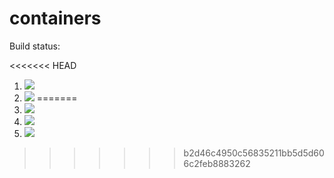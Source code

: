 # containers

Build status:

<<<<<<< HEAD
1. [![](https://github.com/JustinEsters/contiainers_justin/workflows/tests-fibonacci/badge.svg)](https://github.com/JustinEsters/contiainers_justin/actions?query=workflow%3Atests-fibonacci)
1. [![](https://github.com/JustinEsters/contiainers_justin/workflows/tests-range/badge.svg)](https://github.com/JustinEsters/contiainers_justin/actions?query=workflow%3Atests-range)
=======
1. [![](https://github.com/JustinEsters/contiainers_justin/workflows/tests-fibonacci/badge.svg)](https://github.com/JustinEsters/contiainers_justin/actions?query=workflow%3Atests-fibonacci)
1. [![](https://github.com/JustinEsters/contiainers_justin/workflows/tests-range/badge.svg)](https://github.com/JustinEsters/contiainers_justin/actions?query=workflow%3Atests-range)
1. [![](https://github.com/JustinEsters/contiainers_justine/unicode/workflows/tests-unicode/badge.svg)](https://github.com/JustinEsters/contiainers_justin/unicode/actions?query=workflow%3Atests-unicode)
>>>>>>> b2d46c4950c56835211bb5d5d606c2feb8883262
